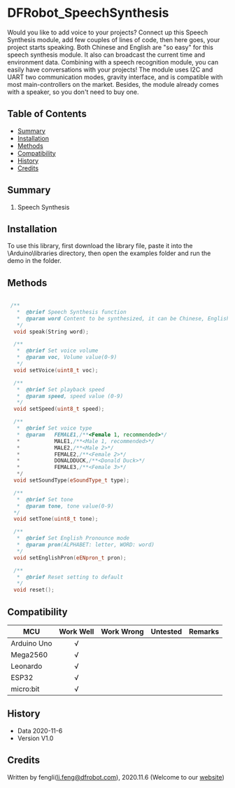 # DFRobot_SpeechSynthesis

Would you like to add voice to your projects? Connect up this Speech Synthesis module, add few couples of lines of code, then here goes, your project starts speaking. Both Chinese and English are "so easy" for this speech synthesis module. It also can broadcast the current time and environment data. Combining with a speech recognition module, you can easily have conversations with your projects! The module uses I2C and UART two communication modes, gravity interface, and is compatible with most main-controllers on the market. Besides, the module already comes with a speaker, so you don't need to buy one.
   
## Table of Contents

* [Summary](#summary)
* [Installation](#installation)
* [Methods](#methods)
* [Compatibility](#compatibility)
* [History](#history)
* [Credits](#credits)

## Summary

   1. Speech Synthesis <br>


## Installation

To use this library, first download the library file, paste it into the \Arduino\libraries directory, then open the examples folder and run the demo in the folder.

## Methods

```C++
    
 /**
   *  @brief Speech Synthesis function 
   *  @param word Content to be synthesized, it can be Chinese, English, number, etc. 
   */
  void speak(String word);

  /**
   *  @brief Set voice volume 
   *  @param voc, Volume value(0-9)
   */
  void setVoice(uint8_t voc);

  /**
   *  @brief Set playback speed 
   *  @param speed, speed value (0-9)
   */
  void setSpeed(uint8_t speed);

  /**
   *  @brief Set voice type 
   *  @param   FEMALE1,/**<Female 1, recommended>*/
   *           MALE1,/**<Male 1, recommended>*/
   *           MALE2,/**<Male 2>*/
   *           FEMALE2,/**<Female 2>*/
   *           DONALDDUCK,/**<Donald Duck>*/
   *           FEMALE3,/**<Female 3>*/
   */
  void setSoundType(eSoundType_t type);

  /**
   *  @brief Set tone 
   *  @param tone, tone value(0-9)
  */
  void setTone(uint8_t tone);

  /**
   *  @brief Set English Pronounce mode 
   *  @param pron(ALPHABET: letter, WORD: word)
   */
  void setEnglishPron(eENpron_t pron);

  /**
   *  @brief Reset setting to default 
   */
  void reset();
```

## Compatibility

MCU                | Work Well    | Work Wrong   | Untested    | Remarks
------------------ | :----------: | :----------: | :---------: | -----
Arduino Uno        |      √       |              |             | 
Mega2560        |      √       |              |             | 
Leonardo        |      √       |              |             | 
ESP32        |      √       |              |             | 
micro:bit        |      √       |              |             | 


## History

- Data 2020-11-6
- Version V1.0


## Credits

Written by fengli(li.feng@dfrobot.com), 2020.11.6 (Welcome to our [website](https://www.dfrobot.com/))





